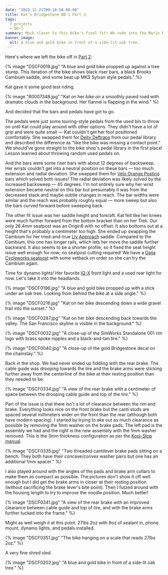 ```yaml
---
date: "2023-11-21T09:10:50-08:00"
title: Kat’s Bridgestone BB-1 Part 3
tags:
  - projects
  - bb-1
summary: Much closer to this bike's final fit! We rode into the Marin Headlands, swapped some contact points, and got the dynamo lights on.
banner_image:
  alt: A blue and gold bike in front of a side-lit oak tree.
---
```


Here's where we left the bike off in [Part 2](/posts/kats-bb-1-part-2):

{% image "DSCF0019.jpg" "A blue and gold bike propped up against a tree stump. This iteration of the bike shows black riser bars, a black Brooks Cambium saddle, and some beat up MKS Sylvan style pedals." %}

Kat gave it some good test riding.

{% image "R0007348.jpg" "Kat on her bike on a smoothly paved road with dramatic clouds in the background. Her flannel is flapping in the wind." %}

And decided that the bars and pedals have got to go.

The pedals were just some touring-style pedals from the used bin to throw on until Kat could play around with other options. They didn't have a lot of grip and were quite small — Kat couldn't get her foot positioned comfortably. She swapped them for [Deity Deftraps](https://www.deitycomponents.com/deftrap_pedals.html) from our pedal library and described the difference as "like the bike was missing a contact point." We should've gone straight to the bike shop's pedal library in the first place! Lesson learned about throwing random used pedals on.

And the bars were some riser bars with about 12 degrees of backsweep. Her wrists couldn't get into a neutral position on these bars — too much extension and radial deviation. She swapped them for [Velo Orange Postino](https://velo-orange.com/products/vo-postino-handlebar-22-2mm) bars which solved both issues! The radial deviation was likely solved by the increased backsweep — 45 degrees. I'm not entirely sure why her wrist extension became neutral on this bar but presumably it was from the decreased stack and maybe subtle changes in reach. The bar widths were similar and the reach was probably roughly equal — more sweep but also the bars curved forward before sweeping back.

The other fit issue was her saddle height and fore/aft. Kat felt like her knees were much further forward from the bottom bracket than on her Trek. Our only 26.4mm seatpost was an Origin8 with no offset. It also bottoms out at a height that's probably a centimeter too high. She ended up swapping the Cambium for her tried-and-true [Liv Approach](https://www.liv-cycling.com/global/showcase/approach-saddle) saddle. Compared to the Cambium, this one has longer rails, which lets her move the saddle further backward. It also seems to be a shorter profile, so it fixed the seat height issue well enough for now; no seatpost cutting required! We have a [Daija Cycleworks seatpost](https://velo-orange.com/products/dajia-one-bolt-post) with some setback on order so she can try the Cambium again.

Time for dynamo lights! Her favorite [IQ-X](https://www.bumm.de/en/products/dynamo-scheinwerfer/parent/164/produkt/164rtsndi-01-schwarz-164rtsndi-silber.html?) front light and a used rear light for now. Let's take it into the headlands.

{% image "DSCF0196.jpg" "A blue and gold bike propped up with a stick under an oak tree. Looking from behind the bike at a side angle." %}

{% image "DSCF0216.jpg" "Kat on her bike descending down a wide gravel trail into the sunset." %}

{% image "DSCF0287.jpg" "Kat on her bike descending back towards the valley. The San Francisco skyline is visible in the background." %}

{% image "DSCF0032.jpg" "A close-up of the SimWorks Standalone 001 rim logo with brass spoke nipples and a black-and-tan tire." %}

{% image "DSCF0040.jpg" "A close-up of the gold Bridgestone decal on the chainstay." %}

Back in the shop. We had never ended up fiddling with the rear brake. The cable guide was drooping towards the tire and the brake arms were sticking further away from the centerline of the bike at their resting position than they needed to be.

{% image "DSCF0334.jpg" "A view of the rear brake with a centimeter of space between the drooping cable guide and top of the tire." %}

Part of the issue is that there isn't a lot of clearance between the rim and brake. Everything looks nice on the front brake but the canti studs are spaced several millimeters wider on the front than the rear (although both have modern spacing). I started by trying to eke out as much clearance as possible by removing the 1mm washer on the brake pads. The left pad is the assembly we had and the right is the new assembly with the 1mm washer removed. This is the 3mm thickness configuration as per the [Kool-Stop manual](https://cdn.shopify.com/s/files/1/0574/5541/1242/files/Inst_VBrakeThreadedthin.pdf?v=1670005317).

{% image "DSCF0335.jpg" "Two threaded cantilever brake pads sitting on a bench. They both have their concave/convex washer pairs but one has an additional 1mm spacer." %}

I also played around with the angles of the pads and brake arm collars to make them as compact as possible. The pictures don't show it off well enough but I did get the brake arms in closer at their resting position (without sacrificing the brake lever's bite point). Then I futzed around with the housing length to try to improve the noodle position. Much better!

{% image "DSCF0341.jpg" "A view of the rear brake with an improved clearance between cable guide and top of tire, and with the brake arms further tucked into the frame." %}

Might as well weigh it at this point. 27lbs 2oz with 8oz of sealant in, phone mount, dynamo lights, and pedals installed.

{% image "DSCF0351.jpg" "The bike hanging on a scale that reads 27lbs 2oz." %}

A very fine shred sled.

{% image "DSCF0202.jpg" "A blue and gold bike in front of a side-lit oak tree." %}
